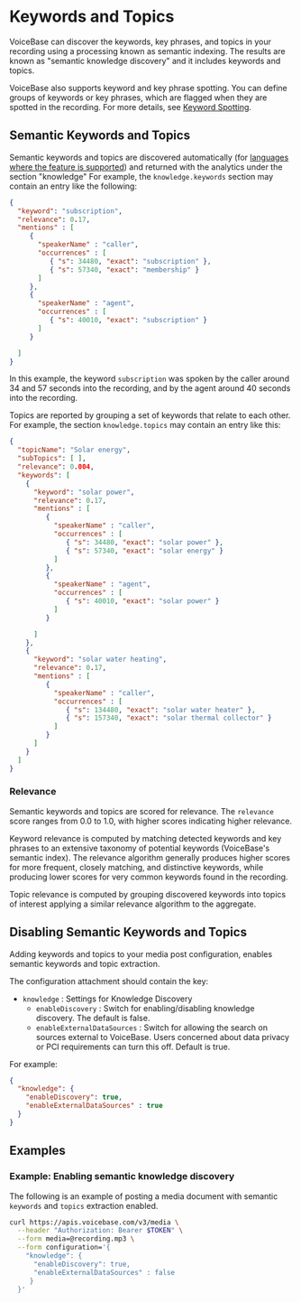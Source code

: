# Keywords and Topics


VoiceBase can discover the keywords, key phrases, and topics in your recording using a processing known as semantic indexing. The results are known as "semantic knowledge discovery" and it includes keywords and topics.

VoiceBase also supports keyword and key phrase spotting. You can define groups of keywords or key phrases, which are flagged when they are spotted in the recording. For more details, see [Keyword Spotting](keyword-spotting.html).

## Semantic Keywords and Topics

Semantic keywords and topics are discovered automatically (for [languages where the feature is supported](languages.html)) and returned with the analytics under the section "knowledge" For example, the `knowledge.keywords` section may contain an entry like the following:

```json
{
  "keyword": "subscription",
  "relevance": 0.17,
  "mentions" : [
     {
       "speakerName" : "caller",
       "occurrences" : [
          { "s": 34480, "exact": "subscription" },
          { "s": 57340, "exact": "membership" }
       ]
     },
     {
       "speakerName" : "agent",
       "occurrences" : [
          { "s": 40010, "exact": "subscription" }
       ]
     }

  ]
}
```

In this example, the keyword `subscription` was spoken by the caller around 34 and 57 seconds into the recording, and by the agent around 40 seconds into the recording.

Topics are reported by grouping a set of keywords that relate to each other. For example, the section `knowledge.topics` may contain an entry like this:

```json
{
  "topicName": "Solar energy",
  "subTopics": [ ],
  "relevance": 0.004,
  "keywords": [
    {
      "keyword": "solar power",
      "relevance": 0.17,
      "mentions" : [
         {
           "speakerName" : "caller",
           "occurrences" : [
              { "s": 34480, "exact": "solar power" },
              { "s": 57340, "exact": "solar energy" }
           ]
         },
         {
           "speakerName" : "agent",
           "occurrences" : [
              { "s": 40010, "exact": "solar power" }
           ]
         }

      ]
    },
    {
      "keyword": "solar water heating",
      "relevance": 0.17,
      "mentions" : [
         {
           "speakerName" : "caller",
           "occurrences" : [
              { "s": 134480, "exact": "solar water heater" },
              { "s": 157340, "exact": "solar thermal collector" }
           ]
         }
      ]
    }
  ]
}
```



### Relevance

Semantic keywords and topics are scored for relevance. The `relevance` score ranges from 0.0 to 1.0, with higher scores indicating higher relevance.

Keyword relevance is computed by matching detected keywords and key phrases to an extensive taxonomy of potential keywords (VoiceBase's semantic index). The relevance algorithm generally produces higher scores for more frequent, closely matching, and distinctive keywords, while producing lower scores for very common keywords found in the recording.

Topic relevance is computed by grouping discovered keywords into topics of interest applying a similar relevance algorithm to the aggregate.

## Disabling Semantic Keywords and Topics

Adding keywords and topics to your media post configuration, enables semantic keywords and topic extraction.

The configuration attachment should contain the key:

 - `knowledge` : Settings for Knowledge Discovery
    - `enableDiscovery` : Switch for enabling/disabling knowledge discovery. The default is false.
    - `enableExternalDataSources` : Switch for allowing the search on sources external to VoiceBase. Users concerned about data privacy or PCI requirements can turn this off. Default is true.

For example:

```json
{  
  "knowledge": {
    "enableDiscovery": true,
    "enableExternalDataSources" : true
  }
}
```


## Examples


### Example: Enabling semantic knowledge discovery

The following is an example of posting a media document with semantic `keywords` and `topics` extraction enabled.

```bash
curl https://apis.voicebase.com/v3/media \
  --header "Authorization: Bearer $TOKEN" \
  --form media=@recording.mp3 \
  --form configuration='{
    "knowledge": {
      "enableDiscovery": true,
      "enableExternalDataSources" : false
     }
  }'
```
